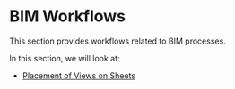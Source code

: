 # BIM Workflows

This section provides workflows related to BIM processes.

In this section, we will look at:

* [Placement of Views on Sheets](04-05-01_placement-of-views-on-sheets.md)

